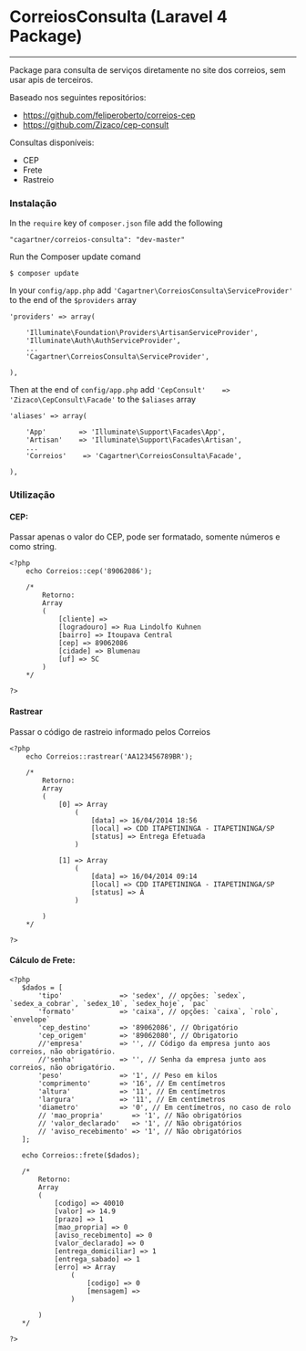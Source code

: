 # CorreiosConsulta (Laravel 4 Package)

----------------------
Package para consulta de serviços diretamente no site dos correios, sem usar apis de terceiros.

Baseado nos seguintes repositórios:
- https://github.com/feliperoberto/correios-cep
- https://github.com/Zizaco/cep-consult

Consultas disponíveis:
- CEP
- Frete
- Rastreio

### Instalação

In the `require` key of `composer.json` file add the following

    "cagartner/correios-consulta": "dev-master"

Run the Composer update comand

    $ composer update

In your `config/app.php` add `'Cagartner\CorreiosConsulta\ServiceProvider'` to the end of the `$providers` array

    'providers' => array(

        'Illuminate\Foundation\Providers\ArtisanServiceProvider',
        'Illuminate\Auth\AuthServiceProvider',
        ...
        'Cagartner\CorreiosConsulta\ServiceProvider',

    ),

Then at the end of `config/app.php` add `'CepConsult'    => 'Zizaco\CepConsult\Facade'` to the `$aliases` array

    'aliases' => array(

        'App'        => 'Illuminate\Support\Facades\App',
        'Artisan'    => 'Illuminate\Support\Facades\Artisan',
        ...
        'Correios'    => 'Cagartner\CorreiosConsulta\Facade',

    ),

### Utilização

#### CEP:

Passar apenas o valor do CEP, pode ser formatado, somente números e como string.

~~~
<?php
    echo Correios::cep('89062086');
    
    /*
        Retorno:
        Array
        (
            [cliente] => 
            [logradouro] => Rua Lindolfo Kuhnen
            [bairro] => Itoupava Central
            [cep] => 89062086
            [cidade] => Blumenau
            [uf] => SC
        )
    */

?>
~~~

#### Rastrear

Passar o código de rastreio informado pelos Correios

~~~
<?php
    echo Correios::rastrear('AA123456789BR');
    
    /*
        Retorno:
        Array
        (
            [0] => Array
                (
                    [data] => 16/04/2014 18:56
                    [local] => CDD ITAPETININGA - ITAPETININGA/SP
                    [status] => Entrega Efetuada
                )

            [1] => Array
                (
                    [data] => 16/04/2014 09:14
                    [local] => CDD ITAPETININGA - ITAPETININGA/SP
                    [status] => Â 
                )

        )
    */

?>
~~~

#### Cálculo de Frete:

 ~~~
<?php
    $dados = [
        'tipo'              => 'sedex', // opções: `sedex`, `sedex_a_cobrar`, `sedex_10`, `sedex_hoje`, `pac`
        'formato'           => 'caixa', // opções: `caixa`, `rolo`, `envelope`
        'cep_destino'       => '89062086', // Obrigatório
        'cep_origem'        => '89062080', // Obrigatorio
        //'empresa'         => '', // Código da empresa junto aos correios, não obrigatório.
        //'senha'           => '', // Senha da empresa junto aos correios, não obrigatório.
        'peso'              => '1', // Peso em kilos
        'comprimento'       => '16', // Em centímetros
        'altura'            => '11', // Em centímetros
        'largura'           => '11', // Em centímetros
        'diametro'          => '0', // Em centímetros, no caso de rolo
        // 'mao_propria'       => '1', // Não obrigatórios
        // 'valor_declarado'   => '1', // Não obrigatórios
        // 'aviso_recebimento' => '1', // Não obrigatórios
    ];

    echo Correios::frete($dados);
    
    /*
        Retorno:
        Array
        (
            [codigo] => 40010
            [valor] => 14.9
            [prazo] => 1
            [mao_propria] => 0
            [aviso_recebimento] => 0
            [valor_declarado] => 0
            [entrega_domiciliar] => 1
            [entrega_sabado] => 1
            [erro] => Array
                (
                    [codigo] => 0
                    [mensagem] => 
                )

        )
    */

?>
~~~
